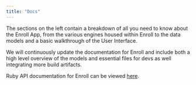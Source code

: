 ```yaml
---
title: "Docs"
---
```


The sections on the left contain a breakdown of all you need to know about the Enroll App, from the various engines housed within Enroll to the data models and a basic walkthrough of the User Interface.

We will continuously update the documentation for Enroll and include both a high level overview of the models and essential files for devs as well integrating more build artifacts.

Ruby API documentation for Enroll can be viewed [here](/yard).
